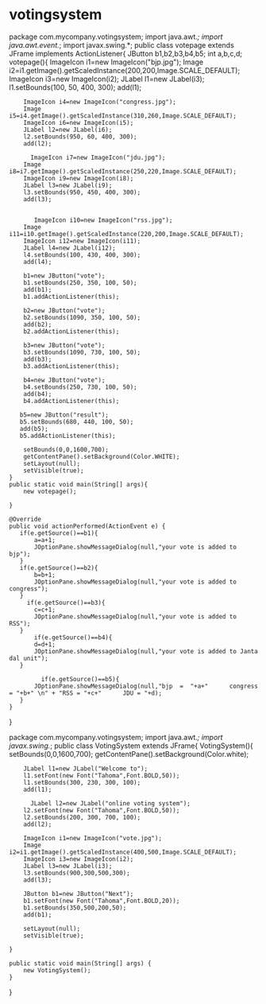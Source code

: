 # votingsystem

package com.mycompany.votingsystem;
import java.awt.*;
import java.awt.event.*;
import javax.swing.*;
public class votepage  extends JFrame implements ActionListener{
    JButton b1,b2,b3,b4,b5;
    int a,b,c,d;
    votepage(){
        ImageIcon i1=new ImageIcon("bjp.jpg");
        Image i2=i1.getImage().getScaledInstance(200,200,Image.SCALE_DEFAULT);
        ImageIcon i3=new ImageIcon(i2);
        JLabel l1=new JLabel(i3);
        l1.setBounds(100, 50, 400, 300);
        add(l1);
        
        ImageIcon i4=new ImageIcon("congress.jpg");
        Image i5=i4.getImage().getScaledInstance(310,260,Image.SCALE_DEFAULT);
        ImageIcon i6=new ImageIcon(i5);
        JLabel l2=new JLabel(i6);
        l2.setBounds(950, 60, 400, 300);
        add(l2);
        
          ImageIcon i7=new ImageIcon("jdu.jpg");
        Image i8=i7.getImage().getScaledInstance(250,220,Image.SCALE_DEFAULT);
        ImageIcon i9=new ImageIcon(i8);
        JLabel l3=new JLabel(i9);
        l3.setBounds(950, 450, 400, 300);
        add(l3);
        
        
           ImageIcon i10=new ImageIcon("rss.jpg");
        Image i11=i10.getImage().getScaledInstance(220,200,Image.SCALE_DEFAULT);
        ImageIcon i12=new ImageIcon(i11);
        JLabel l4=new JLabel(i12);
        l4.setBounds(100, 430, 400, 300);
        add(l4);
        
        b1=new JButton("vote");
        b1.setBounds(250, 350, 100, 50);
        add(b1);
        b1.addActionListener(this);
        
        b2=new JButton("vote");
        b2.setBounds(1090, 350, 100, 50);
        add(b2);
        b2.addActionListener(this);
        
        b3=new JButton("vote");
        b3.setBounds(1090, 730, 100, 50);
        add(b3);
        b3.addActionListener(this);
        
        b4=new JButton("vote");
        b4.setBounds(250, 730, 100, 50);
        add(b4);
        b4.addActionListener(this);
        
       b5=new JButton("result");
       b5.setBounds(680, 440, 100, 50);
       add(b5);
       b5.addActionListener(this);
        
        setBounds(0,0,1600,700);
        getContentPane().setBackground(Color.WHITE);
        setLayout(null);
        setVisible(true);
    }
    public static void main(String[] args){
        new votepage();
        
    }

    @Override
    public void actionPerformed(ActionEvent e) {
       if(e.getSource()==b1){
           a=a+1;
           JOptionPane.showMessageDialog(null,"your vote is added to bjp");
       } 
       if(e.getSource()==b2){
           b=b+1;
           JOptionPane.showMessageDialog(null,"your vote is added to congress");
       } 
         if(e.getSource()==b3){
           c=c+1;
           JOptionPane.showMessageDialog(null,"your vote is added to RSS");
       } 
           if(e.getSource()==b4){
           d=d+1;
           JOptionPane.showMessageDialog(null,"your vote is added to Janta dal unit");
       } 
           
             if(e.getSource()==b5){
           JOptionPane.showMessageDialog(null,"bjp  =  "+a+"      congress  = "+b+" \n" + "RSS = "+c+"      JDU = "+d);
       } 
    }
    
    
}





package com.mycompany.votingsystem;
import java.awt.*;
import javax.swing.*;
public class VotingSystem extends JFrame{
    VotingSystem(){
        setBounds(0,0,1600,700);
        getContentPane().setBackground(Color.white);
        
        JLabel l1=new JLabel("Welcome to");
        l1.setFont(new Font("Tahoma",Font.BOLD,50));
        l1.setBounds(300, 230, 300, 100);
        add(l1);
        
          JLabel l2=new JLabel("online voting system");
        l2.setFont(new Font("Tahoma",Font.BOLD,50));
        l2.setBounds(200, 300, 700, 100);
        add(l2);    
        
        ImageIcon i1=new ImageIcon("vote.jpg");
        Image i2=i1.getImage().getScaledInstance(400,500,Image.SCALE_DEFAULT);
        ImageIcon i3=new ImageIcon(i2);
        JLabel l3=new JLabel(i3);
        l3.setBounds(900,300,500,300);
        add(l3);
        
        JButton b1=new JButton("Next");
        b1.setFont(new Font("Tahoma",Font.BOLD,20));
        b1.setBounds(350,500,200,50);
        add(b1);
        
        setLayout(null);
        setVisible(true);
        
    }

    public static void main(String[] args) {
        new VotingSystem();
    }
}
